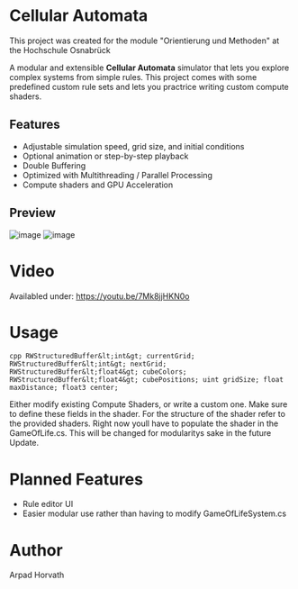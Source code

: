 
# Cellular Automata
This project was created for the module "Orientierung und Methoden" at the Hochschule Osnabrück

A modular and extensible **Cellular Automata** simulator that lets you explore complex systems from simple rules. This project comes with some predefined custom rule sets and lets you practrice writing custom compute shaders.

##  Features

- Adjustable simulation speed, grid size, and initial conditions
- Optional animation or step-by-step playback
- Double Buffering
- Optimized with Multithreading / Parallel Processing
- Compute shaders and GPU Acceleration

##  Preview

 ![image](https://github.com/user-attachments/assets/f8dcf70d-1304-437b-990c-4f4cf9086ad5)
 ![image](https://github.com/user-attachments/assets/b0a69200-1f44-4c6e-98e8-69833d01c1b9)
 
# Video
Availabled under: https://youtu.be/7Mk8jjHKN0o
# Usage
 ```cpp RWStructuredBuffer&lt;int&gt; currentGrid; RWStructuredBuffer&lt;int&gt; nextGrid; RWStructuredBuffer&lt;float4&gt; cubeColors; RWStructuredBuffer&lt;float4&gt; cubePositions; uint gridSize; float maxDistance; float3 center; ```

Either modify existing Compute Shaders, or write a custom one. Make sure to define these fields in the shader. For the structure of the shader refer to the provided shaders. Right now youll have to populate the shader in the GameOfLife.cs. This will be changed for modularitys sake in the future Update. 


# Planned Features

- Rule editor UI
- Easier modular use rather than having to modify GameOfLifeSystem.cs

# Author 
Arpad Horvath


